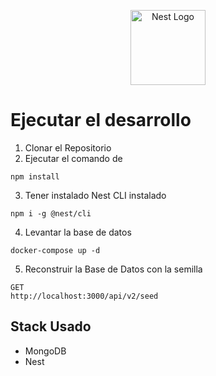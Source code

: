 <p align="center">
  <a href="http://nestjs.com/" target="blank"><img src="https://nestjs.com/img/logo-small.svg" width="120" alt="Nest Logo" /></a>
</p>

# Ejecutar el desarrollo

1. Clonar el Repositorio
2. Ejecutar el comando de 
```
npm install
```
3. Tener instalado Nest CLI instalado
```
npm i -g @nest/cli
```

4. Levantar la base de datos
```
docker-compose up -d
```

5. Reconstruir la Base de Datos con la semilla
```
GET
http://localhost:3000/api/v2/seed
```

## Stack Usado
* MongoDB
* Nest


